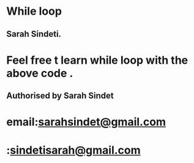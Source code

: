 # While loop
## Sarah Sindeti.

# Feel free t learn while loop with the above code .

## Authorised by Sarah Sindet
# email:sarahsindet@gmail.com
#      :sindetisarah@gmail.com